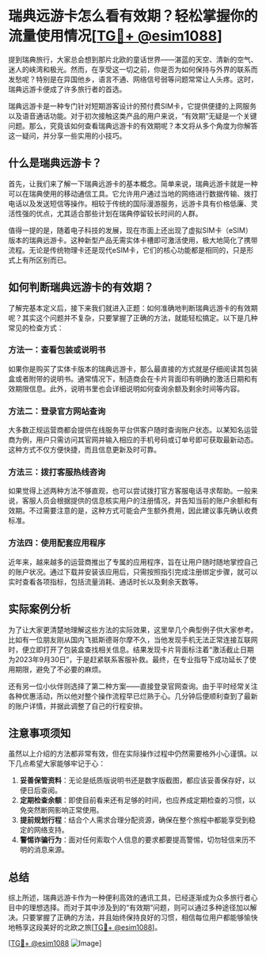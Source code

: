 # 瑞典远游卡怎么看有效期？轻松掌握你的流量使用情况[[TG💪+ @esim1088](https://t.me/s/esim1088)]

提到瑞典旅行，大家总会想到那片北欧的童话世界——湛蓝的天空、清新的空气、迷人的峡湾和极光。然而，在享受这一切之前，你是否为如何保持与外界的联系而发愁呢？特别是在异国他乡，语言不通、网络信号弱等问题常常让人头疼。这时，瑞典远游卡便成了许多旅行者的首选。

瑞典远游卡是一种专门针对短期游客设计的预付费SIM卡，它提供便捷的上网服务以及语音通话功能。对于初次接触这类产品的用户来说，“有效期”无疑是一个关键问题。那么，究竟该如何查看瑞典远游卡的有效期呢？本文将从多个角度为你解答这一疑问，并分享一些实用的小技巧。

## 什么是瑞典远游卡？

首先，让我们来了解一下瑞典远游卡的基本概念。简单来说，瑞典远游卡就是一种可以在瑞典使用的移动通信工具。它允许用户通过当地的网络进行数据传输、拨打电话以及发送短信等操作。相较于传统的国际漫游服务，远游卡具有价格低廉、灵活性强的优点，尤其适合那些计划在瑞典停留较长时间的人群。

值得一提的是，随着电子科技的发展，现在市面上还出现了虚拟SIM卡（eSIM）版本的瑞典远游卡。这种新型产品无需实体卡槽即可激活使用，极大地简化了携带流程。无论是传统物理卡还是现代eSIM卡，它们的核心功能都是相同的，只是形式上有所区别而已。

## 如何判断瑞典远游卡的有效期？

了解完基本定义后，接下来我们就进入正题：如何准确地判断瑞典远游卡的有效期呢？其实这个问题并不复杂，只要掌握了正确的方法，就能轻松搞定。以下是几种常见的检查方式：

### 方法一：查看包装或说明书

如果你是购买了实体卡版本的瑞典远游卡，那么最直接的方式就是仔细阅读其包装盒或者附带的说明书。通常情况下，制造商会在卡片背面印有明确的激活日期和有效期限信息。此外，说明书里也会详细说明如何查询余额及剩余时间等内容。

### 方法二：登录官方网站查询

大多数正规运营商都会提供在线服务平台供客户随时查询账户状态。以某知名运营商为例，用户只需访问其官网并输入相应的手机号码或订单号即可获取最新动态。这种方式不仅方便快捷，而且信息更新及时可靠。

### 方法三：拨打客服热线咨询

如果觉得上述两种方法不够直观，也可以尝试拨打官方客服电话寻求帮助。一般来说，客服人员会根据提供的信息核实用户的注册情况，并告知当前的账户余额和有效期。不过需要注意的是，这种方式可能会产生额外费用，因此建议事先确认收费标准。

### 方法四：使用配套应用程序

近年来，越来越多的运营商推出了专属的应用程序，旨在让用户随时随地掌控自己的账户状况。通过下载并安装该应用后，只需按照指引完成注册绑定步骤，就可以实时查看各项指标，包括流量消耗、通话时长以及剩余天数等。

## 实际案例分析

为了让大家更清楚地理解这些方法的实际效果，这里举几个典型例子供大家参考。比如有一位朋友刚从国内飞抵斯德哥尔摩不久，当他发现手机无法正常连接互联网时，便立即打开了包装盒查找相关信息。结果发现卡片背面标注着“激活截止日期为2023年9月30日”，于是赶紧联系客服补救。最终，在专业指导下成功延长了使用期限，避免了不必要的麻烦。

还有另一位小伙伴则选择了第二种方案——直接登录官网查询。由于平时经常关注各种优惠活动，所以他对整个操作流程早已烂熟于心。几分钟后便顺利查到了最新的账户详情，并据此调整了自己的行程安排。

## 注意事项须知

虽然以上介绍的方法都非常有效，但在实际操作过程中仍然需要格外小心谨慎。以下几点希望大家能够牢记于心：

1. **妥善保管资料**：无论是纸质版说明书还是数字版截图，都应该妥善保存好，以便日后查阅。
2. **定期检查余额**：即使目前看来还有足够的时间，也应养成定期检查的习惯，以免突然断网影响正常使用。
3. **提前规划行程**：结合个人需求合理分配资源，确保在整个旅程中都能享受到稳定的网络支持。
4. **警惕诈骗行为**：面对任何索取个人信息的要求都要提高警惕，切勿轻信来历不明的消息来源。

## 总结

综上所述，瑞典远游卡作为一种便利高效的通讯工具，已经逐渐成为众多旅行者心目中的理想选择。而对于其中涉及到的“有效期”问题，则可以通过多种途径加以解决。只要掌握了正确的方法，并且始终保持良好的习惯，相信每位用户都能够愉快地畅享这段美好的北欧之旅[[TG💪+ @esim1088](https://t.me/s/esim1088)]。

[[TG💪+ @esim1088](https://t.me/s/esim1088) ![Image](https://i.postimg.cc/4NQfJmqS/Snipaste-2025-05-13-00-14-12.png)]